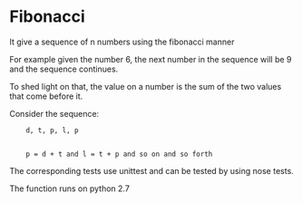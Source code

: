 # Fibonacci

It give a sequence of n numbers using the fibonacci manner

For example given the number 6, the next number in the sequence will be 9 and the sequence continues.

To shed light on that, the value on a number is the sum of the two values that come before it.


Consider the sequence:

		d, t, p, l, p


		p = d + t and l = t + p and so on and so forth


The corresponding tests use unittest and can be tested by using nose tests.


The function runs on python 2.7